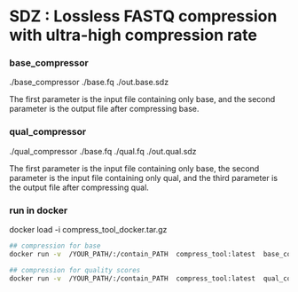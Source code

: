 # SDZ : Lossless FASTQ compression with ultra-high compression rate

### base_compressor

./base_compressor ./base.fq ./out.base.sdz

The first parameter is the input file containing only base, and the second parameter is the output file after compressing base. 




### qual_compressor

./qual_compressor ./base.fq ./qual.fq ./out.qual.sdz
 
The first parameter is the input file containing only base, the second parameter is the input file containing only qual, and the third     parameter is the output file after compressing qual.



### run in docker
docker load -i compress_tool_docker.tar.gz

```bash
## compression for base
docker run -v  /YOUR_PATH/:/contain_PATH  compress_tool:latest  base_compressor /YOUR_PATH/base.sample /YOUR_PATH/out.base.sdz

## compression for quality scores 
docker run -v  /YOUR_PATH/:/contain_PATH  compress_tool:latest  qual_compressor /YOUR_PATH/base.sample /YOUR_PATH/qual.sample /YOUR_PATH/out.qual.sdz 

```  
